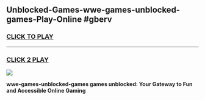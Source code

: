 
## Unblocked-Games-wwe-games-unblocked-games-Play-Online #gberv
<h3>
<a href="https://news.freeplayer.one?title=wwe-games-unblocked-games&ref=3">CLICK TO PLAY</a></h3>
<hr>

<h3>
<a href="https://news.freeplayer.one?title=wwe-games-unblocked-games&ref=3">CLICK 2 PLAY</a>
  
</h3>

<a href="https://news.freeplayer.one?title=wwe-games-unblocked-games&ref=3"><img src="https://clearcache.store/games.png"></a>


**wwe-games-unblocked-games games unblocked: Your Gateway to Fun and Accessible Online Gaming**
